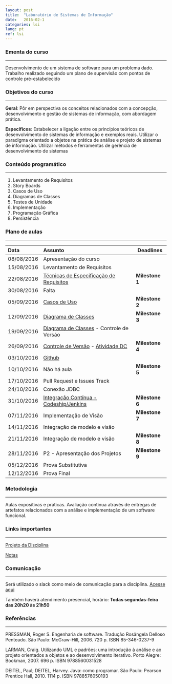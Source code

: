 ```yaml
---
layout: post
title:  "Laboratório de Sistemas de Informação"
date:   2016-02-1
categories: lsi
lang: pt
ref: lsi
---
```


### Ementa do curso
___
Desenvolvimento de um sistema de software para um problema dado. Trabalho realizado seguindo um plano de supervisão com pontos de controle pré-estabelecido

### Objetivos do curso
___
**Geral**: Pôr em perspectiva os conceitos relacionados com a concepção, desenvolvimento e gestão de sistemas de informação, com abordagem prática.

**Específicos**: Estabelecer a ligação entre os princípios teóricos de desenvolvimento de sistemas de informação e exemplos reais. Utilizar o paradigma orientado a objetos na prática de análise e projeto de sistemas de informação. Utilizar métodos e ferramentas de gerência de desenvolvimento de sistemas

### Conteúdo programático
___
1. Levantamento de Requisitos
2. Story Boards
3. Casos de Uso
4. Diagramas de Classes
5. Testes de Unidade
6. Implementação
7. Programação Gráfica
8. Persistência

### Plano de aulas
___

| Data	| Assunto | Deadlines |
| :------- | :------ | ------- |
| 08/08/2016 |  Apresentação do curso
| 15/08/2016 |	Levantamento de Requisitos
| 22/08/2016 |	[Técnicas de Especificação de Requisitos](https://docs.google.com/presentation/d/1MNFCTfC5qoUlF8AGIE2051B1hUwMcQRgvp00weGM0R8/preview?slide=id.p)	| **Milestone 1**
| 30/08/2016 |	Falta
| 05/09/2016 |	[Casos de Uso](https://docs.google.com/presentation/d/1CiFdK3Ia30kOjH4jN9iojJUekWgwoyR-f7EibDVhGU0/preview?slide=id.p) | **Milestone 2**
| 12/09/2016 |	[Diagrama de Classes](https://docs.google.com/presentation/d/1J96VQAwkZYYmEGQvKvmI0d6xnuJ5fCmTt3P5DI7TtM8/preview)	| **Milestone 3**
| 19/09/2016 |	[Diagrama de Classes](https://docs.google.com/presentation/d/1oEXCfm1YQIKbd9ZY8g5azDRT2pbmMW0yOTyQFANxIrc/preview) - Controle de Versão
| 26/09/2016 |	[Controle de Versão](https://docs.google.com/presentation/d/1Y4T6KRLpy1Ahek_7RTA_ZQnyUJvy3gITZ8RWVSL2Eec/preview) - [Atividade DC](https://github.com/danielfireman/courses/blob/master/map/src/com/danielfireman/courses/map/grasp/Gmail.java)|	**Milestone 4**
| 03/10/2016 |	[Github](https://docs.google.com/presentation/d/1eEl2siGnrjdsGoMS8e1x57dtZMTEJCNLXjtSgDTRTus/preview)  | 
| 10/10/2016 |	Não há aula | **Milestone 5**
| 17/10/2016 |	Pull Request e Issues Track |	
| 24/10/2016 |	Conexão JDBC 
| 31/10/2016 |	[Integração Contínua - Codeship/Jenkins](https://docs.google.com/presentation/d/1BeoRXzP81Bbp1vOEHLbzRWt2zj1XQzejHzkq5JHbydk/preview?slide=id.p)	| **Milestone 6**
| 07/11/2016 |	Implementação de Visão | **Milestone 7**
| 14/11/2016 |	Integração de modelo e visão
| 21/11/2016 |	Integração de modelo e visão |	**Milestone 8**
| 28/11/2016 | 	P2 - Apresentação dos Projetos |	**Milestone 9**
| 05/12/2016 |	Prova Substitutiva
| 12/12/2016 |  Prova Final

### Metodologia
___
Aulas expositivas e práticas. Avaliação continua através de entregas de artefatos relacionados com a análise e implementação de um software funcional.


### Links importantes
___
[Projeto da Disciplina](https://docs.google.com/document/d/1Nur391Fw319kTtP2CypR4YhJaPMus1ID0M_RbdE0QQ8/edit)

[Notas](https://docs.google.com/spreadsheets/d/1yai2O9WzEtIDAuIJHiZP2qG-zjpw8bQnZaBnTyU0upI/preview)

### Comunicação
___
Será utilizado o slack como meio de comunicação para a disciplina. [Acesse aqui](https://lsi-facisa.slack.com/)

Também haverá atendimento presencial, horário: **Todas segundas-feira das 20h20 às 21h50**

### Referências
___
PRESSMAN, Roger S. Engenharia de software. Tradução Rosângela Delloso Penteado. São Paulo: McGraw-Hill, 2006. 720 p. ISBN 85-346-0237-9

LARMAN, Craig. Utilizando UML e padrões: uma introdução à análise e ao projeto orientados a objetos e ao desenvolvimento iterativo. Porto Alegre: Bookman, 2007. 696 p. ISBN 9788560031528

DEITEL, Paul; DEITEL, Harvey. Java: como programar. São Paulo: Pearson Prentice Hall, 2010. 1114 p. ISBN 9788576050193
